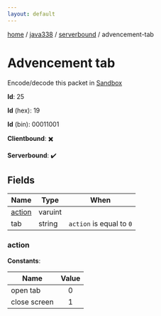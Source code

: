 ```yaml
---
layout: default
---
```


[home](/)  /  [java338](/protocol/java338)  /  [serverbound](/protocol/java338/serverbound)  /  advencement-tab

# Advencement tab

Encode/decode this packet in [Sandbox](../../../sandbox/java338#serverbound.advencement_tab)

**Id**: 25

**Id** (hex): 19

**Id** (bin): 00011001

**Clientbound**: ✖️

**Serverbound**: ✔️

## Fields

Name | Type | When
---|---|:---:
[action](#action) | varuint | 
tab | string | <code>action</code> is equal to <code>0</code>

### action

**Constants**:

Name | Value
---|:---:
open tab | 0
close screen | 1
